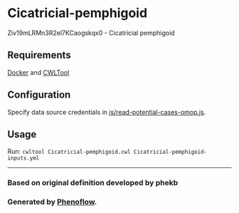# Cicatricial-pemphigoid

Ziv19mLRMn3R2el7KCaogskqx0 - Cicatricial pemphigoid

## Requirements

[Docker](https://docs.docker.com/install/) and [CWLTool](https://github.com/common-workflow-language/cwltool#install)

## Configuration

Specify data source credentials in [js/read-potential-cases-omop.js](js/read-potential-cases-omop.js).

## Usage

Run: `cwltool Cicatricial-pemphigoid.cwl Cicatricial-pemphigoid-inputs.yml`

***

### Based on original definition developed by phekb
### Generated by [Phenoflow](https://kclhi.org/phenoflow).

